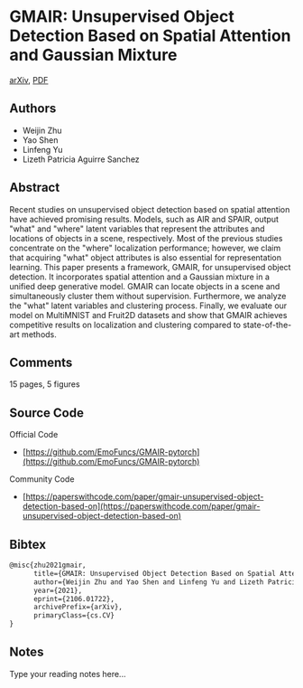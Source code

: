 
# GMAIR: Unsupervised Object Detection Based on Spatial Attention and Gaussian Mixture

[arXiv](https://arxiv.org/abs/2106.01722), [PDF](https://arxiv.org/pdf/2106.01722.pdf)

## Authors

- Weijin Zhu
- Yao Shen
- Linfeng Yu
- Lizeth Patricia Aguirre Sanchez

## Abstract

Recent studies on unsupervised object detection based on spatial attention have achieved promising results. Models, such as AIR and SPAIR, output "what" and "where" latent variables that represent the attributes and locations of objects in a scene, respectively. Most of the previous studies concentrate on the "where" localization performance; however, we claim that acquiring "what" object attributes is also essential for representation learning. This paper presents a framework, GMAIR, for unsupervised object detection. It incorporates spatial attention and a Gaussian mixture in a unified deep generative model. GMAIR can locate objects in a scene and simultaneously cluster them without supervision. Furthermore, we analyze the "what" latent variables and clustering process. Finally, we evaluate our model on MultiMNIST and Fruit2D datasets and show that GMAIR achieves competitive results on localization and clustering compared to state-of-the-art methods.

## Comments

15 pages, 5 figures

## Source Code

Official Code

- [https://github.com/EmoFuncs/GMAIR-pytorch](https://github.com/EmoFuncs/GMAIR-pytorch)

Community Code

- [https://paperswithcode.com/paper/gmair-unsupervised-object-detection-based-on](https://paperswithcode.com/paper/gmair-unsupervised-object-detection-based-on)

## Bibtex

```tex
@misc{zhu2021gmair,
      title={GMAIR: Unsupervised Object Detection Based on Spatial Attention and Gaussian Mixture}, 
      author={Weijin Zhu and Yao Shen and Linfeng Yu and Lizeth Patricia Aguirre Sanchez},
      year={2021},
      eprint={2106.01722},
      archivePrefix={arXiv},
      primaryClass={cs.CV}
}
```

## Notes

Type your reading notes here...

